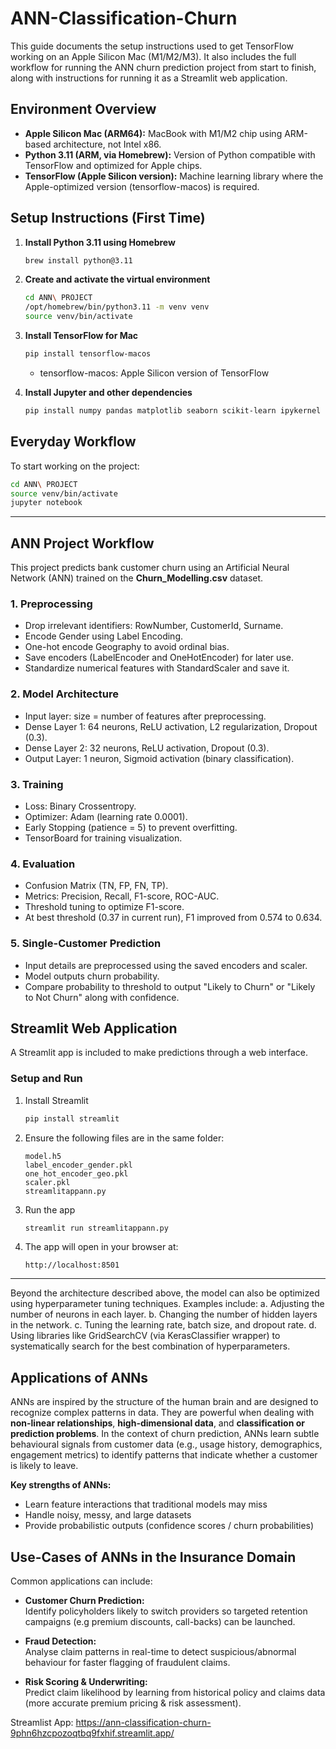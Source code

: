# ANN-Classification-Churn

This guide documents the setup instructions used to get TensorFlow working on an Apple Silicon Mac (M1/M2/M3). It also includes the full workflow for running the ANN churn prediction project from start to finish, along with instructions for running it as a Streamlit web application.

## Environment Overview

* **Apple Silicon Mac (ARM64):** MacBook with M1/M2 chip using ARM-based architecture, not Intel x86.
* **Python 3.11 (ARM, via Homebrew):** Version of Python compatible with TensorFlow and optimized for Apple chips.
* **TensorFlow (Apple Silicon version):** Machine learning library where the Apple-optimized version (tensorflow-macos) is required.

## Setup Instructions (First Time)

1. **Install Python 3.11 using Homebrew**

   ```bash
   brew install python@3.11
   ```

2. **Create and activate the virtual environment**

   ```bash
   cd ANN\ PROJECT
   /opt/homebrew/bin/python3.11 -m venv venv
   source venv/bin/activate
   ```

3. **Install TensorFlow for Mac**

   ```bash
   pip install tensorflow-macos
   ```
   * tensorflow-macos: Apple Silicon version of TensorFlow

5. **Install Jupyter and other dependencies**

   ```bash
   pip install numpy pandas matplotlib seaborn scikit-learn ipykernel
   ```


## Everyday Workflow

To start working on the project:

```bash
cd ANN\ PROJECT
source venv/bin/activate
jupyter notebook
```

---

## ANN Project Workflow

This project predicts bank customer churn using an Artificial Neural Network (ANN) trained on the **Churn\_Modelling.csv** dataset.

### 1. Preprocessing

* Drop irrelevant identifiers: RowNumber, CustomerId, Surname.
* Encode Gender using Label Encoding.
* One-hot encode Geography to avoid ordinal bias.
* Save encoders (LabelEncoder and OneHotEncoder) for later use.
* Standardize numerical features with StandardScaler and save it.

### 2. Model Architecture

* Input layer: size = number of features after preprocessing.
* Dense Layer 1: 64 neurons, ReLU activation, L2 regularization, Dropout (0.3).
* Dense Layer 2: 32 neurons, ReLU activation, Dropout (0.3).
* Output Layer: 1 neuron, Sigmoid activation (binary classification).

### 3. Training

* Loss: Binary Crossentropy.
* Optimizer: Adam (learning rate 0.0001).
* Early Stopping (patience = 5) to prevent overfitting.
* TensorBoard for training visualization.

### 4. Evaluation

* Confusion Matrix (TN, FP, FN, TP).
* Metrics: Precision, Recall, F1-score, ROC-AUC.
* Threshold tuning to optimize F1-score.
* At best threshold (0.37 in current run), F1 improved from 0.574 to 0.634.

### 5. Single-Customer Prediction

* Input details are preprocessed using the saved encoders and scaler.
* Model outputs churn probability.
* Compare probability to threshold to output "Likely to Churn" or "Likely to Not Churn" along with confidence.


## Streamlit Web Application

A Streamlit app is included to make predictions through a web interface.

### Setup and Run

1. Install Streamlit

   ```bash
   pip install streamlit
   ```

2. Ensure the following files are in the same folder:

   ```
   model.h5
   label_encoder_gender.pkl
   one_hot_encoder_geo.pkl
   scaler.pkl
   streamlitappann.py
   ```

3. Run the app

   ```bash
   streamlit run streamlitappann.py
   ```

4. The app will open in your browser at:

   ```
   http://localhost:8501
   ```
----

Beyond the architecture described above, the model can also be optimized using hyperparameter tuning techniques.
Examples include:
a. Adjusting the number of neurons in each layer.
b. Changing the number of hidden layers in the network.
c. Tuning the learning rate, batch size, and dropout rate.
d. Using libraries like GridSearchCV (via KerasClassifier wrapper) to systematically search for the best combination of hyperparameters.

## Applications of ANNs

ANNs are inspired by the structure of the human brain and are designed to recognize complex patterns in data. They are  powerful when dealing with **non-linear relationships**, **high-dimensional data**, and **classification or prediction problems**. In the context of churn prediction, ANNs learn subtle behavioural signals from customer data (e.g., usage history, demographics, engagement metrics) to identify patterns that indicate whether a customer is likely to leave.

**Key strengths of ANNs:**
- Learn feature interactions that traditional models may miss  
- Handle noisy, messy, and large datasets   
- Provide probabilistic outputs (confidence scores / churn probabilities)  

## Use-Cases of ANNs in the Insurance Domain

Common applications can include:

- **Customer Churn Prediction:**  
  Identify policyholders likely to switch providers so targeted retention campaigns (e.g premium discounts, call-backs) can be launched.

- **Fraud Detection:**  
  Analyse claim patterns in real-time to detect suspicious/abnormal behaviour for faster flagging of fraudulent claims.

- **Risk Scoring & Underwriting:**  
  Predict claim likelihood by learning from historical policy and claims data (more accurate premium pricing & risk assessment).


Streamlist App: https://ann-classification-churn-9phn6hzcpozoqtbq9fxhif.streamlit.app/
